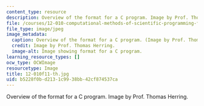```yaml
---
content_type: resource
description: Overview of the format for a C program. Image by Prof. Thomas Herring.
file: /courses/12-010-computational-methods-of-scientific-programming-fall-2011/b5228f0bd2131c9938bb42cf874537ca_12-010f11-th.jpg
file_type: image/jpeg
image_metadata:
  caption: Overview of the format for a C program. (Image by Prof. Thomas Herring.)
  credit: Image by Prof. Thomas Herring.
  image-alt: Image showing format for a C program.
learning_resource_types: []
ocw_type: OCWImage
resourcetype: Image
title: 12-010f11-th.jpg
uid: b5228f0b-d213-1c99-38bb-42cf874537ca
---
```

Overview of the format for a C program. Image by Prof. Thomas Herring.


